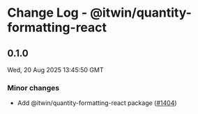 # Change Log - @itwin/quantity-formatting-react

<!-- This log was last generated on Wed, 20 Aug 2025 13:45:50 GMT and should not be manually modified. -->

<!-- Start content -->

## 0.1.0

Wed, 20 Aug 2025 13:45:50 GMT

### Minor changes

- Add @itwin/quantity-formatting-react package ([#1404](https://github.com/iTwin/viewer-components-react/pull/1404))

